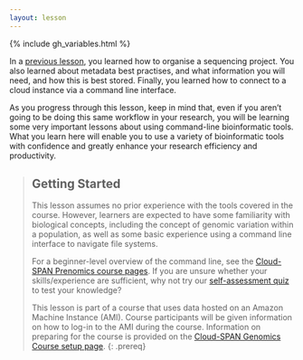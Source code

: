 ```yaml
---
layout: lesson
---
```


{% include gh_variables.html %}

In a [previous lesson](https://cloud-span.github.io/01genomics/), you learned how to organise a sequencing project. You also learned about metadata best practises, and what information you will need, and how this is best stored. Finally, you learned how to connect to a cloud instance via a command line interface.

As you progress through this lesson, keep in mind that, even if you aren’t going to be doing this same workflow in your research, you will be learning some very important lessons about using command-line bioinformatic tools. What you learn here will enable you to use a variety of bioinformatic tools with confidence and greatly enhance your research efficiency and productivity.

> ## Getting Started
>
> This lesson assumes no prior experience with the tools covered in the course.
> However, learners are expected to have some familiarity with biological concepts,
> including the concept of genomic variation within a population, 
as well as some basic experience using a command line interface to navigate file systems.  
>
> For a beginner-level overview of the command line, see the [Cloud-SPAN Prenomics course pages](https://cloud-span.github.io/prenomics00-intro/).
> If you are unsure whether your skills/experience are sufficient, why not try our [self-assessment quiz](https://shiny.york.ac.uk/er13/prenomics-quiz/#section-why) to test your knowledge?
>
> This lesson is part of a course that uses data hosted on an Amazon Machine Instance (AMI). Course participants will be given
> information on how
> to log-in to the AMI during the course. Information on preparing for the course is provided on the [Cloud-SPAN Genomics Course setup page](https://cloud-span.github.io/01genomics/setup.html).
{: .prereq}
